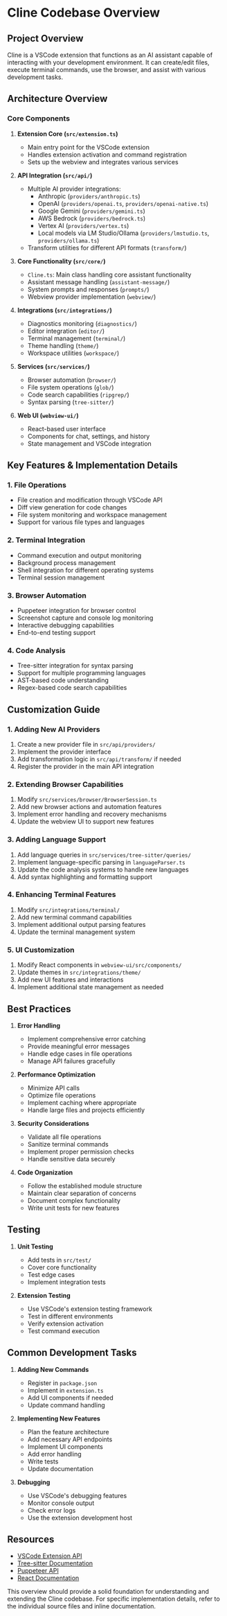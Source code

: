 # Cline Codebase Overview

## Project Overview

Cline is a VSCode extension that functions as an AI assistant capable of interacting with your development environment. It can create/edit files, execute terminal commands, use the browser, and assist with various development tasks.

## Architecture Overview

### Core Components

1. **Extension Core (`src/extension.ts`)**
   - Main entry point for the VSCode extension
   - Handles extension activation and command registration
   - Sets up the webview and integrates various services

2. **API Integration (`src/api/`)**
   - Multiple AI provider integrations:
     - Anthropic (`providers/anthropic.ts`)
     - OpenAI (`providers/openai.ts`, `providers/openai-native.ts`)
     - Google Gemini (`providers/gemini.ts`)
     - AWS Bedrock (`providers/bedrock.ts`)
     - Vertex AI (`providers/vertex.ts`)
     - Local models via LM Studio/Ollama (`providers/lmstudio.ts`, `providers/ollama.ts`)
   - Transform utilities for different API formats (`transform/`)

3. **Core Functionality (`src/core/`)**
   - `Cline.ts`: Main class handling core assistant functionality
   - Assistant message handling (`assistant-message/`)
   - System prompts and responses (`prompts/`)
   - Webview provider implementation (`webview/`)

4. **Integrations (`src/integrations/`)**
   - Diagnostics monitoring (`diagnostics/`)
   - Editor integration (`editor/`)
   - Terminal management (`terminal/`)
   - Theme handling (`theme/`)
   - Workspace utilities (`workspace/`)

5. **Services (`src/services/`)**
   - Browser automation (`browser/`)
   - File system operations (`glob/`)
   - Code search capabilities (`ripgrep/`)
   - Syntax parsing (`tree-sitter/`)

6. **Web UI (`webview-ui/`)**
   - React-based user interface
   - Components for chat, settings, and history
   - State management and VSCode integration

## Key Features & Implementation Details

### 1. File Operations
- File creation and modification through VSCode API
- Diff view generation for code changes
- File system monitoring and workspace management
- Support for various file types and languages

### 2. Terminal Integration
- Command execution and output monitoring
- Background process management
- Shell integration for different operating systems
- Terminal session management

### 3. Browser Automation
- Puppeteer integration for browser control
- Screenshot capture and console log monitoring
- Interactive debugging capabilities
- End-to-end testing support

### 4. Code Analysis
- Tree-sitter integration for syntax parsing
- Support for multiple programming languages
- AST-based code understanding
- Regex-based code search capabilities

## Customization Guide

### 1. Adding New AI Providers
1. Create a new provider file in `src/api/providers/`
2. Implement the provider interface
3. Add transformation logic in `src/api/transform/` if needed
4. Register the provider in the main API integration

### 2. Extending Browser Capabilities
1. Modify `src/services/browser/BrowserSession.ts`
2. Add new browser actions and automation features
3. Implement error handling and recovery mechanisms
4. Update the webview UI to support new features

### 3. Adding Language Support
1. Add language queries in `src/services/tree-sitter/queries/`
2. Implement language-specific parsing in `languageParser.ts`
3. Update the code analysis systems to handle new languages
4. Add syntax highlighting and formatting support

### 4. Enhancing Terminal Features
1. Modify `src/integrations/terminal/`
2. Add new terminal command capabilities
3. Implement additional output parsing features
4. Update the terminal management system

### 5. UI Customization
1. Modify React components in `webview-ui/src/components/`
2. Update themes in `src/integrations/theme/`
3. Add new UI features and interactions
4. Implement additional state management as needed

## Best Practices

1. **Error Handling**
   - Implement comprehensive error catching
   - Provide meaningful error messages
   - Handle edge cases in file operations
   - Manage API failures gracefully

2. **Performance Optimization**
   - Minimize API calls
   - Optimize file operations
   - Implement caching where appropriate
   - Handle large files and projects efficiently

3. **Security Considerations**
   - Validate all file operations
   - Sanitize terminal commands
   - Implement proper permission checks
   - Handle sensitive data securely

4. **Code Organization**
   - Follow the established module structure
   - Maintain clear separation of concerns
   - Document complex functionality
   - Write unit tests for new features

## Testing

1. **Unit Testing**
   - Add tests in `src/test/`
   - Cover core functionality
   - Test edge cases
   - Implement integration tests

2. **Extension Testing**
   - Use VSCode's extension testing framework
   - Test in different environments
   - Verify extension activation
   - Test command execution

## Common Development Tasks

1. **Adding New Commands**
   - Register in `package.json`
   - Implement in `extension.ts`
   - Add UI components if needed
   - Update command handling

2. **Implementing New Features**
   - Plan the feature architecture
   - Add necessary API endpoints
   - Implement UI components
   - Add error handling
   - Write tests
   - Update documentation

3. **Debugging**
   - Use VSCode's debugging features
   - Monitor console output
   - Check error logs
   - Use the extension development host

## Resources

- [VSCode Extension API](https://code.visualstudio.com/api)
- [Tree-sitter Documentation](https://tree-sitter.github.io/tree-sitter/)
- [Puppeteer API](https://pptr.dev/)
- [React Documentation](https://reactjs.org/)

This overview should provide a solid foundation for understanding and extending the Cline codebase. For specific implementation details, refer to the individual source files and inline documentation.
